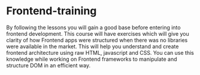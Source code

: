 # Frontend-training
By following the lessons you will gain a good base before entering into frontend development. This course will have exercises which will give you clarity of how Frontend apps were structured when there was no libraries were available in the market. This will help you understand and create frontend architecture using raw HTML, javascript and CSS. You can use this knowledge while working on Frontend frameworks to manipulate and structure DOM in an efficient way.   
